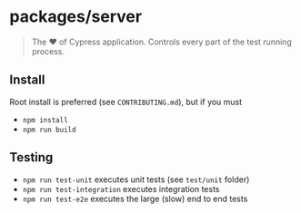 # packages/server

> The ❤️ of Cypress application.
> Controls every part of the test running process.

## Install

Root install is preferred (see `CONTRIBUTING.md`), but if you must

* `npm install`
* `npm run build`

## Testing

* `npm run test-unit` executes unit tests (see `test/unit` folder)
* `npm run test-integration` executes integration tests
* `npm run test-e2e` executes the large (slow) end to end tests
